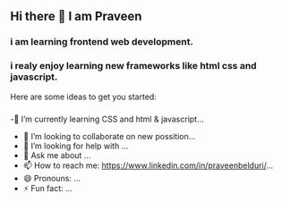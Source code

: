 ## Hi there 👋 I am  Praveen
### i am learning frontend web development.
### i realy enjoy learning new frameworks like html css and javascript.

Here are some ideas to get you started:

### 
 -🌱 I’m currently learning  CSS and html & javascript...
- 👯 I’m looking to collaborate on new possition...
- 🤔 I’m looking for help with  ...
- 💬 Ask me about ...
- 📫 How to reach me: https://www.linkedin.com/in/praveenbelduri/...
- 😄 Pronouns: ...
- ⚡ Fun fact: ...

